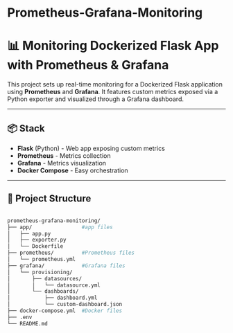 # Prometheus-Grafana-Monitoring
# 📊 Monitoring Dockerized Flask App with Prometheus & Grafana

This project sets up real-time monitoring for a Dockerized Flask application using **Prometheus** and **Grafana**. It features custom metrics exposed via a Python exporter and visualized through a Grafana dashboard.

---

## 📦 Stack

- **Flask** (Python) - Web app exposing custom metrics
- **Prometheus** - Metrics collection
- **Grafana** - Metrics visualization
- **Docker Compose** - Easy orchestration

---

## 📁 Project Structure

```bash

prometheus-grafana-monitoring/
├── app/                #app files
│   ├── app.py
│   ├── exporter.py
│   └── Dockerfile
├── prometheus/         #Prometheus files
│   └── prometheus.yml
├── grafana/            #Grafana files
│   └── provisioning/
│       ├── datasources/
│       │   └── datasource.yml
│       └── dashboards/
│           ├── dashboard.yml
│           └── custom-dashboard.json
├── docker-compose.yml  #Docker files
├── .env
└── README.md

